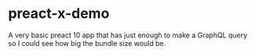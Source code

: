# preact-x-demo

A very basic preact 10 app that has just enough to make a GraphQL query so I could see how big the bundle size would be.
